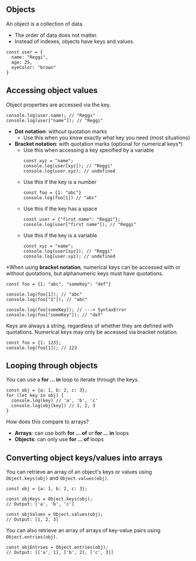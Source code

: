## Objects

An object is a collection of data.
- The order of data does not matter.
- Instead of indexes, objects have keys and values.

```
const user = {
  name: "Reggi",
  age: 25,
  eyeColor: "brown"
}
```

## Accessing object values
Object properties are accessed via the key.
```
console.log(user.name); // "Reggi"
console.log(user["name"]); // "Reggi"
```
- **Dot notation**: without quotation marks
  - Use this when you know exactly what key you need (most situations)
- **Bracket notation**: with quotation marks (optional for numerical keys*)
  - Use this when accessing a key specified by a variable
    ```
    const xyz = "name";
    console.log(user[xyz]); // "Reggi"
    console.log(user.xyz); // undefined
    ```
  - Use this if the key is a number
    ```
    const foo = {1: "abc"}
    console.log(foo[1]) // "abc"
    ```
  - Use this if the key has a space
    ```
    const user = {"first name": "Reggi"};
    console.log(user["first name"]); // "Reggi"
    ```
  - Use this if the key is a variable
    ```
    const xyz = "name";
    console.log(user[xyz]); // "Reggi"
    console.log(user.xyz); // undefined
    ```
*When using **bracket notation**, numerical keys can be accessed with or without quotations, but alphanumeric keys must have quotations.
```
const foo = {1: "abc", "someKey": "def"}

console.log(foo[1]); // "abc"
console.log(foo["1"]); // "abc"

console.log(foo[someKey]); // ---> SyntaxError
console.log(foo["someKey"]); // "def"
```

Keys are always a string, regardless of whether they are defined with quotations. Numerical keys may only be accessed via bracket notation.
```
const foo = {1: 123};
console.log(foo[1]); // 123
```

## Looping through objects
You can use a **for ... in** loop to iterate through the keys.
```
const obj = {a: 1, b: 2, c: 3};
for (let key in obj) {
  console.log(key) // 'a', 'b', 'c'
  console.log(obj[key]) // 1, 2, 3
}
```
How does this compare to arrays?
- **Arrays**: can use both **for ... of** or **for ... in** loops
- **Objects**: can only use **for ... of** loops

## Converting object keys/values into arrays
You can retrieve an array of an object's keys or values using ```Object.keys(obj)``` and ```Object.values(obj)```.
```
const obj = {a: 1, b: 2, c: 3};

const objKeys = Object.keys(obj);
// Output: ['a', 'b', 'c']

const objValues = Object.values(obj);
// Output: [1, 2, 3]
```
You can also retrieve an array of arrays of key-value pairs using ```Object.entries(obj)```.
```
const objEntries = Object.entries(obj);
// Output: [['a', 1], ['b', 2], ['c', 3]]
```